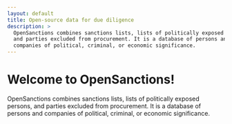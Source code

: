 ```yaml
---
layout: default
title: Open-source data for due diligence
description: >
  OpenSanctions combines sanctions lists, lists of politically exposed persons,
  and parties excluded from procurement. It is a database of persons and
  companies of political, criminal, or economic significance.
---
```


# Welcome to OpenSanctions!

OpenSanctions combines sanctions lists, lists of politically exposed persons,
and parties excluded from procurement. It is a database of persons and
companies of political, criminal, or economic significance.
